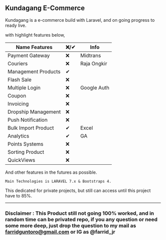 ## Kundagang E-Commerce

Kundagang is a e-commerce build with Laravel,
and on going progress to ready live.

with highlight features below,


|Name Features        |❌/✔| Info        |
|---------------------|-----|-------------|
|Payment Gateway      | ❌  | Midtrans    |
|Couriers             | ❌  | Raja Ongkir |
|Management Products  | ✔   |             |
|Flash Sale           | ❌  |             |
|Multiple Login       | ❌  | Google Auth |
|Coupon               | ❌  |             |
|Invoicing            | ❌  |             |
|Dropship Management  | ❌  |             |
|Push Notification    | ❌  |             |
|Bulk Import Product  | ✔   | Excel       |
|Analytics            | ✔   | GA          |
|Points Systems       | ❌  |             |
|Sorting Product      | ❌  |             |
|QuickViews           | ❌  |             |


And other features in the futures as possible.

``Main Technologies is LARAVEL 7.x & Bootstraps 4.``

This dedicated for private projects, but still can access until this project have to 85%.

---
### Disclaimer : This Product still not going 100% worked, and in random time can be privated repo, if you any question or need some more deep, just drop the question to my mail as farridguntoro@gmail.com or IG as @farrid_jr 